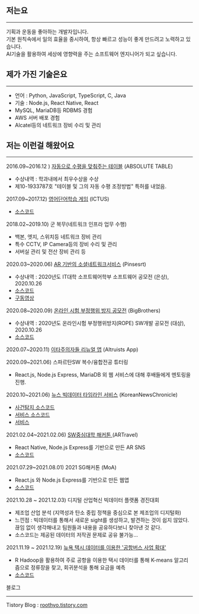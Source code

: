 ## 저는요
***
기획과 운동을 좋아하는 개발자입니다.<br/>
기본 원칙속에서 일의 효율을 중시하여, 항상 빠르고 성능이 좋게 만드려고 노력하고 있습니다. <br/>
AI기술을 활용하여 세상에 영향력을 주는 소프트웨어 엔지니어가 되고 싶습니다.

<!--
## 저의 목표는요
***
## 제 관심사는요
***
기획, 설계, 서버, 프로젝트 매니지먼트 입니다.
-->
## 제가 가진 기술은요 
***
- 언어 : Python, JavaScript, TypeScript, C, Java
- 기술 : Node.js, React Native, React
- MySQL, MariaDB등 RDBMS 경험
- AWS 서버 배포 경험
- Alcatel등의 네트워크 장비 수리 및 관리

## 저는 이런걸 해왔어요
***


2016.09~2016.12 ) <a href="./AbsoluteTable">자동으로 수평을 맞춰주는 테이블</a> (ABSOLUTE TABLE)
- 수상내역 : 학과내에서 최우수상을 수상
- 제10-1933787호 "테이블 및 그의 자동 수평 조정방법" 특허를 내었음.

2017.09~2017.12) <a href="./Ictus">영어단어학습 게임</a> (ICTUS)
- [소스코드](https://github.com/geun9716/Ictus)

2018.02~2019.10) 군 복무(네트워크 인프라 업무 수행)
- 백본, 엣지, 스위치등 네트워크 장비 관리
- 특수 CCTV, IP Camera등의 장비 수리 및 관리
- 서버실 관리 및 전산 장비 관리 등

2020.03~2020.06) <a href="./Pinsert">AR 기반의 소셜네트워크서비스</a> (Pinsesrt)
- 수상내역 : 2020년도 IT대학 소프트웨어학부 소프트웨어 공모전 (은상), 2020.10.26
- [소스코드](https://github.com/geun9716/Pintest)
- [구동영상](https://www.youtube.com/watch?v=DsixYbYGy-k)

2020.08~2020.09) <a href="./BigBrothers">온라인 시험 부정행위 방지 공모전</a> (BigBrothers)
- 수상내역 : 2020년도 온라인시험 부정행위방지(ROPE) SW개발 공모전 (대상), 2020.10.26
- [소스코드](https://github.com/geun9716/rope_openvidu)

2020.07~2020.11) <a href="./Altruists">이타주의자들 리뉴얼 앱</a> (Altruists App)

2020.09~2021.06) 스파르탄SW 복수/융합전공 튜터링
- React.js, Node.js Express, MariaDB 외 웹 서비스에 대해 후배들에게 멘토링을 진행.

2020.10~2021.06) <a href="./KNC">뉴스 빅데이터 타임라인 서비스</a> (KoreanNewsChronicle)
- [사건탐지 소스코드](https://github.com/geun9716/KoreanNewsChronicle)
- [서비스 소스코드](https://github.com/SSU-SOFT/In-Times)
- [서비스](http://roothyo.com)

2021.02.04~2021.02.06) <a href="https://www.notion.so/ARTravel-GPS-AR-SNS-b7eca04e18d14b1b9c7d5cbbf1c47f74">SW중심대학 해커톤 </a> (ARTravel)
- React Native, Node.js Express를 기반으로 만든 AR SNS
- [소스코드](https://github.com/geun9716/ARTravel)


2021.07.29~2021.08.01) 2021 SG해커톤 (MoA)
- React.js 와 Node.js Express를 기반으로 만든 웹앱
- [소스코드](https://github.com/TeamMOA/MOA)


2021.10.28 ~ 2021.12.03) 디지털 산업혁신 빅데이터 플랫폼 경진대회
- 제조업 산업 분석 (지역성과 탄소 중립 정책을 중심으로 본 제조업의 디지털화)
- 느낀점 : 빅데이터를 통해서 새로운 sight를 생성하고, 발견하는 것이 쉽지 않았다. 끊임 없이 생각해내고 팀원들과 내용을 공유하다보니 찾아낸 것 같다.
- 소스코드는 제공된 데이터의 저작권 문제로 공유 불가능...

2021.11.19 ~ 2021.12.19) <a href="https://quartz-riverbed-7f1.notion.site/badaa0f393414c8a94a29c7be1c33bd1"> 뉴욕 택시 데이터를 이용한 '공항버스 사업 확대' </a>
- R Hadoop을 활용하여 주로 공항을 이용한 택시 데이터를 통해 K-means 알고리즘으로 정류장을 찾고, 회귀분석을 통해 요금을 예측
- [소스코드](https://github.com/SSU-SOFT/NYTaxiBUS)

블로그
***
Tistory Blog : [roothyo.tistory.com](https://roothyo.tistory.com) </br> 
<!--github Page : [geun9716.github.io](https://geun9716.github.io)-->
<!--
**geun9716/geun9716** is a ✨ _special_ ✨ repository because its `README.md` (this file) appears on your GitHub profile.

Here are some ideas to get you started:
- 👯 I’m looking to collaborate on ...
- 🤔 I’m looking for help with ...
- 💬 Ask me about ...
- 📫 How to reach me: ...  
- 😄 Pronouns: ...
- ⚡ Fun fact: ...
-->
